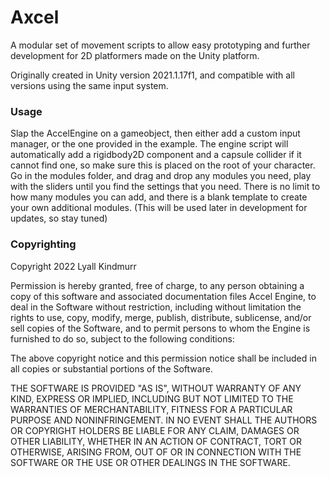 # Axcel

A modular set of movement scripts to allow easy prototyping and further development for 2D platformers made on the Unity platform.

Originally created in Unity version 2021.1.17f1, and compatible with all versions using the same input system.

### **Usage**

Slap the AccelEngine on a gameobject, then either add a custom input manager, or the one provided in the example.
The engine script will automatically add a rigidbody2D component and a capsule collider if it cannot find one, so make sure this is placed on the root of your character.
Go in the modules folder, and drag and drop any modules you need, play with the sliders until you find the settings that you need.
There is no limit to how many modules you can add, and there is a blank template to create your own additional modules. (This will be used later in development for updates, so stay tuned)





### **Copyrighting**

Copyright 2022 Lyall Kindmurr

Permission is hereby granted, free of charge, to any person obtaining a copy of this software and associated documentation files Accel Engine, to deal in the Software without restriction, including without limitation the rights to use, copy, modify, merge, publish, distribute, sublicense, and/or sell copies of the Software, and to permit persons to whom the Engine is furnished to do so, subject to the following conditions:

The above copyright notice and this permission notice shall be included in all copies or substantial portions of the Software.

THE SOFTWARE IS PROVIDED "AS IS", WITHOUT WARRANTY OF ANY KIND, EXPRESS OR IMPLIED, INCLUDING BUT NOT LIMITED TO THE WARRANTIES OF MERCHANTABILITY, FITNESS FOR A PARTICULAR PURPOSE AND NONINFRINGEMENT. IN NO EVENT SHALL THE AUTHORS OR COPYRIGHT HOLDERS BE LIABLE FOR ANY CLAIM, DAMAGES OR OTHER LIABILITY, WHETHER IN AN ACTION OF CONTRACT, TORT OR OTHERWISE, ARISING FROM, OUT OF OR IN CONNECTION WITH THE SOFTWARE OR THE USE OR OTHER DEALINGS IN THE SOFTWARE.